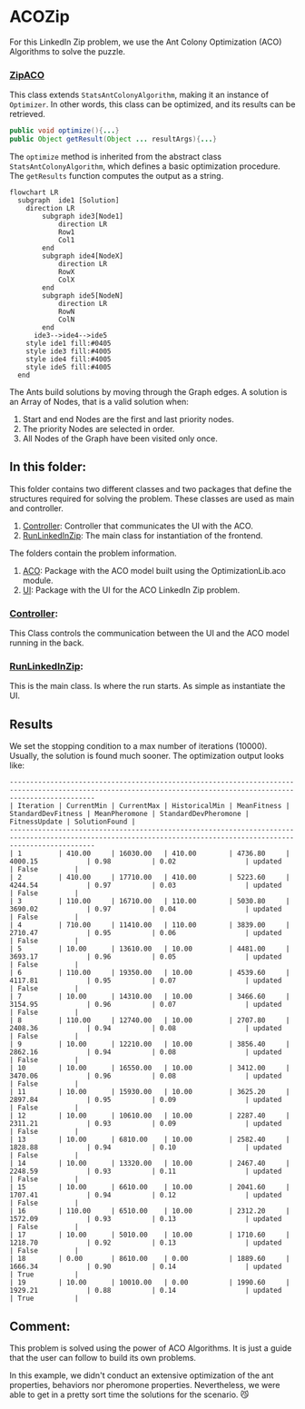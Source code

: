 # ACOZip
For this LinkedIn Zip problem, we use the Ant Colony Optimization (ACO) Algorithms to solve the puzzle.


### [ZipACO](https://github.com/SergioOyaga/LinkedInOptimizationExamples/blob/master/src/main/java/org/soyaga/examples/Zip/ACO/ZipACO.java)
This class extends `StatsAntColonyAlgorithm`, making it an instance of `Optimizer`. In other words, this class can be optimized, and its results can be retrieved.

````java
public void optimize(){...}
public Object getResult(Object ... resultArgs){...}
````

The `optimize` method is inherited from the abstract class `StatsAntColonyAlgorithm`, which defines a basic optimization procedure. The `getResults` function computes the output as a string.

````mermaid
flowchart LR
  subgraph  ide1 [Solution]
    direction LR
        subgraph ide3[Node1]
            direction LR
            Row1
            Col1
        end
        subgraph ide4[NodeX]
            direction LR
            RowX
            ColX
        end
        subgraph ide5[NodeN]
            direction LR
            RowN
            ColN
        end
      ide3-->ide4-->ide5
    style ide1 fill:#0405
    style ide3 fill:#4005
    style ide4 fill:#4005
    style ide5 fill:#4005
  end
````

The Ants build solutions by moving through the Graph edges. A solution is an Array of Nodes, that is a valid solution when:
1. Start and end Nodes are the first and last priority nodes.
2. The priority Nodes are selected in order.
3. All Nodes of the Graph have been visited only once.

## In this folder:
This folder contains two different classes and two packages that define the structures required for solving the problem.
These classes are used as main and controller.
1. [Controller](#controller): Controller that communicates the UI with the ACO.
2. [RunLinkedInZip](#runlinkedinZip): The main class for instantiation of the frontend.


The folders contain the problem information.
1. [ACO](https://github.com/SergioOyaga/LinkedInOptimizationExamples/blob/master/src/main/java/org/soyaga/examples/Zip/ACOZip/ACO/):
    Package with the ACO model built using the OptimizationLib.aco module.
2. [UI](https://github.com/SergioOyaga/LinkedInOptimizationExamples/blob/master/src/main/java/org/soyaga/examples/Zip/ACOZip/UI/):
   Package with the UI for the ACO LinkedIn Zip problem.

### [Controller](https://github.com/SergioOyaga/LinkedInOptimizationExamples/blob/master/src/main/java/org/soyaga/examples/Zip/ACOZip/Controller.java):
This Class controls the communication between the UI and the ACO model running in the back.

### [RunLinkedInZip](https://github.com/SergioOyaga/LinkedInOptimizationExamples/blob/master/src/main/java/org/soyaga/examples/Zip/ACOZip/RunLinkedInZip.java):
This is the main class. Is where the run starts. As simple as instantiate the UI.


## Results
We set the stopping condition to a max number of iterations (10000).
Usually, the solution is found much sooner.
The optimization output looks like:
`````
-----------------------------------------------------------------------------------------------------------------------------------------------------------------
| Iteration | CurrentMin | CurrentMax | HistoricalMin | MeanFitness | StandardDevFitness | MeanPheromone | StandardDevPheromone | FitnessUpdate | SolutionFound |
-----------------------------------------------------------------------------------------------------------------------------------------------------------------
| 1         | 410.00     | 16030.00   | 410.00        | 4736.80     | 4000.15            | 0.98          | 0.02                 | updated       | False         |
| 2         | 410.00     | 17710.00   | 410.00        | 5223.60     | 4244.54            | 0.97          | 0.03                 | updated       | False         |
| 3         | 110.00     | 16710.00   | 110.00        | 5030.80     | 3690.02            | 0.97          | 0.04                 | updated       | False         |
| 4         | 710.00     | 11410.00   | 110.00        | 3839.00     | 2710.47            | 0.95          | 0.06                 | updated       | False         |
| 5         | 10.00      | 13610.00   | 10.00         | 4481.00     | 3693.17            | 0.96          | 0.05                 | updated       | False         |
| 6         | 110.00     | 19350.00   | 10.00         | 4539.60     | 4117.81            | 0.95          | 0.07                 | updated       | False         |
| 7         | 10.00      | 14310.00   | 10.00         | 3466.60     | 3154.95            | 0.96          | 0.07                 | updated       | False         |
| 8         | 110.00     | 12740.00   | 10.00         | 2707.80     | 2408.36            | 0.94          | 0.08                 | updated       | False         |
| 9         | 10.00      | 12210.00   | 10.00         | 3856.40     | 2862.16            | 0.94          | 0.08                 | updated       | False         |
| 10        | 10.00      | 16550.00   | 10.00         | 3412.00     | 3470.06            | 0.96          | 0.08                 | updated       | False         |
| 11        | 10.00      | 15930.00   | 10.00         | 3625.20     | 2897.84            | 0.95          | 0.09                 | updated       | False         |
| 12        | 10.00      | 10610.00   | 10.00         | 2287.40     | 2311.21            | 0.93          | 0.09                 | updated       | False         |
| 13        | 10.00      | 6810.00    | 10.00         | 2582.40     | 1828.88            | 0.94          | 0.10                 | updated       | False         |
| 14        | 10.00      | 13320.00   | 10.00         | 2467.40     | 2248.59            | 0.93          | 0.11                 | updated       | False         |
| 15        | 10.00      | 6610.00    | 10.00         | 2041.60     | 1707.41            | 0.94          | 0.12                 | updated       | False         |
| 16        | 110.00     | 6510.00    | 10.00         | 2312.20     | 1572.09            | 0.93          | 0.13                 | updated       | False         |
| 17        | 10.00      | 5010.00    | 10.00         | 1710.60     | 1218.70            | 0.92          | 0.13                 | updated       | False         |
| 18        | 0.00       | 8610.00    | 0.00          | 1889.60     | 1666.34            | 0.90          | 0.14                 | updated       | True          |
| 19        | 10.00      | 10010.00   | 0.00          | 1990.60     | 1929.21            | 0.88          | 0.14                 | updated       | True          |
`````

## Comment:
This problem is solved using the power of ACO Algorithms. It is just a guide that the user can follow 
to build its own problems.

In this example, we didn't conduct an extensive optimization of the ant properties, behaviors nor pheromone properties.
Nevertheless, we were able to get in a pretty sort time the solutions for the scenario. :smirk_cat:
